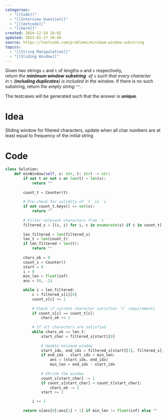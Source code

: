 ```yaml
---
categories:
  - "[[Code]]"
  - "[[Interview Question]]"
  - "[[leetcode]]"
  - "[[Hard]]"
created: 2024-12-19 16:02
updated: 2025-01-17 20:49
source: https://leetcode.com/problems/minimum-window-substring
topics:
  - "[[String Manipulation]]"
  - "[[Sliding Window]]"
---
```

Given two strings `s` and `t` of lengths `m` and `n` respectively, return _the **minimum window**_ **_substring_**  _of_ `s` _such that every character in_ `t` _(**including duplicates**) is included in the window_. If there is no such substring, return _the empty string_ `""`.

The testcases will be generated such that the answer is **unique**.

# Idea
Sliding window for filtered characters, update when all char numbers are at least equal to frequency of the initial string

# Code 
```python
class Solution:
    def minWindow(self, s: str, t: str) -> str:
        if not t or not s or len(t) > len(s):
            return ""
        
        count_t = Counter(t)
        
        # Pre-check for validity of `t` in `s`
        if not count_t.keys() <= set(s):
            return ""
        
        # Filter relevant characters from `s`
        filtered_s = [(c, i) for i, c in enumerate(s) if c in count_t]
        
        len_filtered = len(filtered_s)
        len_t = len(count_t)
        if len_filtered < len(t):
            return ""
        
        chars_ok = 0
        count_s = Counter()
        start = 0
        i = 0
        min_len = float(inf)
        ans = (0, -1)

        while i < len_filtered:
            c = filtered_s[i][0]
            count_s[c] += 1
            
            # Check if current character satisfies `t` requirements
            if count_s[c] == count_t[c]:
                chars_ok += 1
            
            # If all characters are satisfied
            while chars_ok == len_t:
                start_char = filtered_s[start][0]
                
                # Update minimum window
                start_idx, end_idx = filtered_s[start][1], filtered_s[i][1]
                if end_idx - start_idx < min_len:
                    ans = (start_idx, end_idx)
                    min_len = end_idx - start_idx
                
                # Shrink the window
                count_s[start_char] -= 1
                if count_s[start_char] < count_t[start_char]:
                    chars_ok -= 1
                start += 1

            i += 1
        
        return s[ans[0]:ans[1] + 1] if min_len != float(inf) else ""

``` 